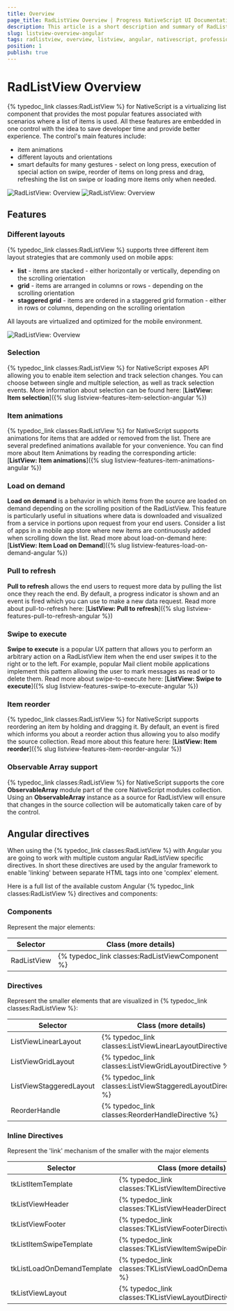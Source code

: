```yaml
---
title: Overview
page_title: RadListView Overview | Progress NativeScript UI Documentation
description: This article is a short description and summary of RadListView's features.
slug: listview-overview-angular
tags: radlistview, overview, listview, angular, nativescript, professional, ui
position: 1
publish: true
---
```

# RadListView Overview
{% typedoc_link classes:RadListView %} for NativeScript is a virtualizing list component that provides the most popular features associated with scenarios where a list of items is used. All these features are embedded in one control with the idea to save developer time and provide better experience. The control's main features include:
- item animations
- different layouts and orientations
- smart defaults for many gestures - select on long press, execution of special action on swipe, reorder of items on long press and drag, refreshing the list on swipe or loading more items only when needed.

![RadListView: Overview](../../img/ns_ui/list-view-overview_2.png "iOS") ![RadListView: Overview](../../img/ns_ui/list-view-overview_3.png "iOS")

## Features

### Different layouts

{% typedoc_link classes:RadListView %} supports three different item layout strategies that are commonly used on mobile apps:

- **list** - items are stacked - either horizontally or vertically, depending on the scrolling orientation
- **grid** - items are arranged in columns or rows - depending on the scrolling orientation
- **staggered grid** - items are ordered in a staggered grid formation - either in rows or columns, depending on the scrolling orientation

All layouts are virtualized and optimized for the mobile environment.

![RadListView: Overview](../../img/ns_ui/list-view-overview_1.png "Android")

### Selection
{% typedoc_link classes:RadListView %} for NativeScript exposes API allowing you to enable item selection and track selection changes. You can choose between single and multiple selection, as well as track selection events. More information about selection can be found here: [**ListView: Item selection**]({% slug listview-features-item-selection-angular %})

### Item animations
{% typedoc_link classes:RadListView %} for NativeScript supports animations for items that are added or removed from the list. There are several predefined animations available for your convenience. You can find more about Item Animations by reading the corresponding article: [**ListView: Item animations**]({% slug listview-features-item-animations-angular %})

### Load on demand
**Load on demand** is a behavior in which items from the source are loaded on demand depending on the scrolling position of the RadListView. This feature is particularly useful in situations where data is downloaded and visualized from a service in portions upon request from your end users. Consider a list of apps in a mobile app store where new items are continuously added when scrolling down the list. Read more about load-on-demand here: [**ListView: Item Load on Demand**]({% slug listview-features-load-on-demand-angular %})

### Pull to refresh
**Pull to refresh** allows the end users to request more data by pulling the list once they reach the end. By default, a progress indicator is shown and an event is fired which you can use to make a new data request. Read more about pull-to-refresh here: [**ListView: Pull to refresh**]({% slug listview-features-pull-to-refresh-angular %})

### Swipe to execute
**Swipe to execute** is a popular UX pattern that allows you to perform an arbitrary action on a RadListView item when the end user swipes it to the right or to the left. For example, popular Mail client mobile applications implement this pattern allowing the user to mark messages as read or to delete them. Read more about swipe-to-execute here: [**ListView: Swipe to execute**]({% slug listview-features-swipe-to-execute-angular %})

### Item reorder
{% typedoc_link classes:RadListView %} for NativeScript supports reordering an item by holding and dragging it. By default, an event is fired which informs you about a reorder action thus allowing you to also modify the source collection. Read more about this feature here: [**ListView: Item reorder**]({% slug listview-features-item-reorder-angular %})

### Observable Array support
{% typedoc_link classes:RadListView %} for NativeScript supports the core **ObservableArray** module part of the core NativeScript modules collection. Using an **ObservableArray** instance as a source for RadListView will ensure that changes in the source collection will be automatically taken care of by the control.

## Angular directives

When using the {% typedoc_link classes:RadListView %} with Angular you are going to work with multiple custom angular RadListView specific directives. In short these directives are used by the angular framework to enable 'linking' between separate HTML tags into one 'complex' element.

Here is a full list of the available custom Angular {% typedoc_link classes:RadListView %} directives and components:

### Components
Represent the major elements:

| Selector          | Class (more details)                                  |
|-------------------|-------------------------------------------------------|
| RadListView | {% typedoc_link classes:RadListViewComponent %} |


### Directives
Represent the smaller elements that are visualized in {% typedoc_link classes:RadListView %}:

| Selector          | Class (more details)                                  |
|-------------------|-------------------------------------------------------|
| ListViewLinearLayout | {% typedoc_link classes:ListViewLinearLayoutDirective %} |
| ListViewGridLayout | {% typedoc_link classes:ListViewGridLayoutDirective %} |
| ListViewStaggeredLayout | {% typedoc_link classes:ListViewStaggeredLayoutDirective %} |
| ReorderHandle | {% typedoc_link classes:ReorderHandleDirective %} |

### Inline Directives
Represent the 'link' mechanism of the smaller with the major elements

| Selector          | Class (more details)                                  |
|-------------------|-------------------------------------------------------|
| tkListItemTemplate | {% typedoc_link classes:TKListViewItemDirective %} |
| tkListViewHeader | {% typedoc_link classes:TKListViewHeaderDirective %} |
| tkListViewFooter | {% typedoc_link classes:TKListViewFooterDirective %} |
| tkListItemSwipeTemplate | {% typedoc_link classes:TKListViewItemSwipeDirective %} |
| tkListLoadOnDemandTemplate | {% typedoc_link classes:TKListViewLoadOnDemandDirective %} |
| tkListViewLayout | {% typedoc_link classes:TKListViewLayoutDirective %} |
